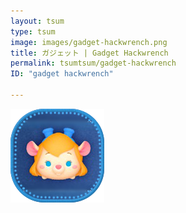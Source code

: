 ```yaml
---
layout: tsum
type: tsum
image: images/gadget-hackwrench.png
title: ガジェット | Gadget Hackwrench
permalink: tsumtsum/gadget-hackwrench
ID: "gadget hackwrench"

---
```

<img class="ui image" src="../images/gadget-hackwrench.png">

